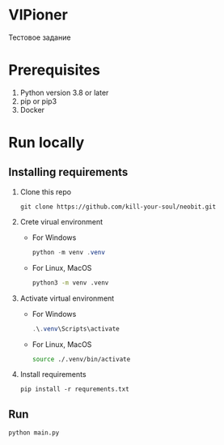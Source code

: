 # VIPioner

Тестовое задание

# Prerequisites

1. Python version 3.8 or later
2. pip or pip3 
3. Docker

# Run locally

## Installing requirements


1. Clone this repo

    ```
    git clone https://github.com/kill-your-soul/neobit.git
    ```

2. Crete virual environment

    - For Windows
        ```powershell
        python -m venv .venv
        ```

    - For Linux, MacOS
        ```bash
        python3 -m venv .venv
        ```

3. Activate virtual environment

    - For Windows
        ```powershell
        .\.venv\Scripts\activate
        ```

    - For Linux, MacOS
        ```bash
        source ./.venv/bin/activate
        ```

4. Install requirements

    ```
    pip install -r requrements.txt
    ```

## Run 

```
python main.py
```